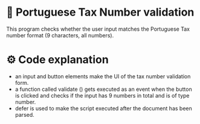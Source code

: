 # 🧮 Portuguese Tax Number validation

This program checks whether the user input matches the Portuguese Tax number format (9 characters, all numbers).

# ⚙️ Code explanation

- an input and button elements make the UI of the tax number validation form.
- a function called validate () gets executed as an event when the button is clicked and checks if the input has 9 numbers in total and is of type number. 
- defer is used to make the script executed after the document has been parsed.

